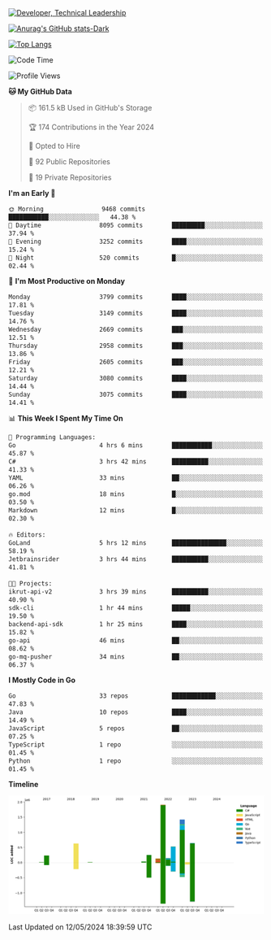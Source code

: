 <div>
  <a href="https://www.linkedin.com/in/arielpineiro/" target="_blank" rel="nofollow noopener noreferrer">
    <img src="https://img.shields.io/badge/-LinkedIn-%230077B5?style=for-the-badge&logo=linkedin&logoColor=white" alt="Developer, Technical Leadership" title="Ariel Piñeiro">
  </a>
</div>

[![Anurag's GitHub stats-Dark](https://github-readme-stats.vercel.app/api?username=arielsrv&show_icons=true&theme=dark#gh-dark-mode-only)](https://github.com/anuraghazra/github-readme-stats#gh-dark-mode-only)

[![Top Langs](https://github-readme-stats.vercel.app/api/top-langs/?username=arielsrv&layout=compact&langs_count=10&theme=dark#gh-dark-mode-only)](https://github.com/anuraghazra/github-readme-stats&theme=dark#gh-dark-mode-only)

<!--START_SECTION:waka-->
![Code Time](http://img.shields.io/badge/Code%20Time-879%20hrs%2047%20mins-blue)

![Profile Views](http://img.shields.io/badge/Profile%20Views-0-blue)

**🐱 My GitHub Data** 

> 📦 161.5 kB Used in GitHub's Storage 
 > 
> 🏆 174 Contributions in the Year 2024
 > 
> 💼 Opted to Hire
 > 
> 📜 92 Public Repositories 
 > 
> 🔑 19 Private Repositories 
 > 
**I'm an Early 🐤** 

```text
🌞 Morning                9468 commits        ███████████░░░░░░░░░░░░░░   44.38 % 
🌆 Daytime                8095 commits        █████████░░░░░░░░░░░░░░░░   37.94 % 
🌃 Evening                3252 commits        ████░░░░░░░░░░░░░░░░░░░░░   15.24 % 
🌙 Night                  520 commits         █░░░░░░░░░░░░░░░░░░░░░░░░   02.44 % 
```
📅 **I'm Most Productive on Monday** 

```text
Monday                   3799 commits        ████░░░░░░░░░░░░░░░░░░░░░   17.81 % 
Tuesday                  3149 commits        ████░░░░░░░░░░░░░░░░░░░░░   14.76 % 
Wednesday                2669 commits        ███░░░░░░░░░░░░░░░░░░░░░░   12.51 % 
Thursday                 2958 commits        ███░░░░░░░░░░░░░░░░░░░░░░   13.86 % 
Friday                   2605 commits        ███░░░░░░░░░░░░░░░░░░░░░░   12.21 % 
Saturday                 3080 commits        ████░░░░░░░░░░░░░░░░░░░░░   14.44 % 
Sunday                   3075 commits        ████░░░░░░░░░░░░░░░░░░░░░   14.41 % 
```


📊 **This Week I Spent My Time On** 

```text
💬 Programming Languages: 
Go                       4 hrs 6 mins        ███████████░░░░░░░░░░░░░░   45.87 % 
C#                       3 hrs 42 mins       ██████████░░░░░░░░░░░░░░░   41.33 % 
YAML                     33 mins             ██░░░░░░░░░░░░░░░░░░░░░░░   06.26 % 
go.mod                   18 mins             █░░░░░░░░░░░░░░░░░░░░░░░░   03.50 % 
Markdown                 12 mins             █░░░░░░░░░░░░░░░░░░░░░░░░   02.30 % 

🔥 Editors: 
GoLand                   5 hrs 12 mins       ███████████████░░░░░░░░░░   58.19 % 
Jetbrainsrider           3 hrs 44 mins       ██████████░░░░░░░░░░░░░░░   41.81 % 

🐱‍💻 Projects: 
ikrut-api-v2             3 hrs 39 mins       ██████████░░░░░░░░░░░░░░░   40.90 % 
sdk-cli                  1 hr 44 mins        █████░░░░░░░░░░░░░░░░░░░░   19.50 % 
backend-api-sdk          1 hr 25 mins        ████░░░░░░░░░░░░░░░░░░░░░   15.82 % 
go-api                   46 mins             ██░░░░░░░░░░░░░░░░░░░░░░░   08.62 % 
go-mq-pusher             34 mins             ██░░░░░░░░░░░░░░░░░░░░░░░   06.37 % 
```

**I Mostly Code in Go** 

```text
Go                       33 repos            ████████████░░░░░░░░░░░░░   47.83 % 
Java                     10 repos            ████░░░░░░░░░░░░░░░░░░░░░   14.49 % 
JavaScript               5 repos             ██░░░░░░░░░░░░░░░░░░░░░░░   07.25 % 
TypeScript               1 repo              ░░░░░░░░░░░░░░░░░░░░░░░░░   01.45 % 
Python                   1 repo              ░░░░░░░░░░░░░░░░░░░░░░░░░   01.45 % 
```



**Timeline**

![Lines of Code chart](https://raw.githubusercontent.com/arielsrv/arielsrv/main/assets/bar_graph.png)


 Last Updated on 12/05/2024 18:39:59 UTC
<!--END_SECTION:waka-->
